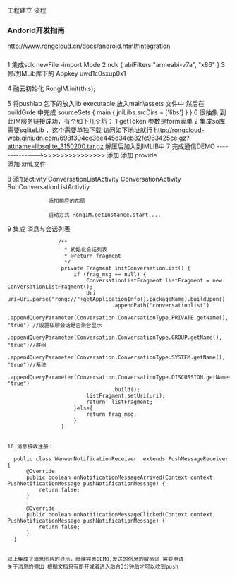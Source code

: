 工程建立 流程
### Andorid开发指南
http://www.rongcloud.cn/docs/android.html#integration

### 
1 集成sdk
   newFile -import Mode 
2 ndk {
          abiFilters "armeabi-v7a", "x86"
 }
3 修改IMLib库下的
Appkey  uwd1c0sxup0x1

4 融云初始化
RongIM.init(this);

5 将pushlab 包下的放入lib executable 放入main\assets 文件中
  然后在buildGrde 中完成
     sourceSets {
          main {
              jniLibs.srcDirs = ['libs']
          }
      }
6 很抽象 到此IM服务链接成功，有个如下几个坑：
  1 getToken 参数是form表单 
  2 集成so库 需要sqliteLib ，这个需要单独下载
  访问如下地址就行
  http://rongcloud-web.qiniudn.com/698f304ce3de445d34eb32fe963425ce.gz?attname=libsqlite_3150200.tar.gz
  解压后加入到IMLIB中
7 完成通信DEMO 
  -------------->>>>>>>>>>>>>>>>
 添加  <meta-data
          android:name="RONG_CLOUD_APP_KEY"
          android:value="" />
 添加 provide 
   <provider
              android:name="android.support.v4.content.FileProvider"
              android:authorities="com.sutdy.work.rongyproject.FileProvider"
              android:exported="false"
              android:grantUriPermissions="true">
              <meta-data
                  android:name="android.support.FILE_PROVIDER_PATHS"
                  android:resource="@xml/file_paths"
                  />
   </provider>  
  添加 xmL文件
          
  8 添加activity ConversationListActivity
                 ConversationActivity
                 SubConversationListActivtiy
                 
                 添加相应的布局
                 
                 启动方式 RongIM.getInstance.start....
   9 集成  消息与会话列表  
               
                    /**
                      * 初始化会话列表
                      * @return fragment 
                      */
                     private Fragment initConversationList() {
                         if (frag_msg == null) {
                             ConversationListFragment listFragment = new ConversationListFragment();
                             Uri uri=Uri.parse("rong://"+getApplicationInfo().packageName).buildUpon()
                                     .appendPath("conversationlist")
                                     .appendQueryParameter(Conversation.ConversationType.PRIVATE.getName(), "true") //设置私聊会话是否聚合显示
                                     .appendQueryParameter(Conversation.ConversationType.GROUP.getName(), "true")//群组
                                     .appendQueryParameter(Conversation.ConversationType.SYSTEM.getName(), "true")//系统
                                     .appendQueryParameter(Conversation.ConversationType.DISCUSSION.getName(), "true")
                                     .build();
                             listFragment.setUri(uri);
                             return  listFragment;
                         }else{
                             return frag_msg;
                         }
                     }
                 
    
    10 消息接收注册：
    
      public class WenwenNotificationReceiver  extends PushMessageReceiver {
          @Override
          public boolean onNotificationMessageArrived(Context context, PushNotificationMessage pushNotificationMessage) {
              return false;
          }
      
          @Override
          public boolean onNotificationMessageClicked(Context context, PushNotificationMessage pushNotificationMessage) {
              return false;
          }
      }
    
    
    以上集成了消息图片的显示，继续完善DEMO,发送的信息的敏感词 需要申请
    关于消息的弹出 根据文档只有断开或者进入后台3分钟后才可以收到push
    
    
    
         
    
    
    
          
          
            
